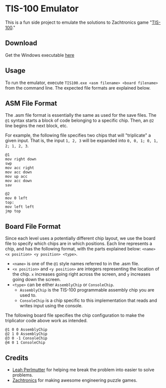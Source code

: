
# TIS-100 Emulator
This is a fun side project to emulate the solutions to Zachtronics game "[TIS-100](http://www.zachtronics.com/tis-100/)."

## Download
Get the Windows executable [here](https://github.com/barsae/TIS100/raw/master/Artifacts/TIS100-1.0.0.0.zip)

## Usage
To run the emulator, execute `TIS100.exe <asm filename> <board filename>` from the command line.  The expected file formats are explained below.

## ASM File Format
The .asm file format is essentially the same as used for the save files.  The `@1` syntax starts a block of code belonging to a specific chip.  Then, an `@2` line begins the next block, etc.

For example, the following file specifies two chips that will "triplicate" a given input.  That is, the input `1, 2, 3` will be expanded into `0, 0, 1; 0, 1, 2; 1, 2, 3`.
```
@1
mov right down
swp
mov acc right
mov acc down
mov up acc
mov acc down
sav

@2
mov 0 left
top:
mov left left
jmp top
```

## Board File Format
Since each level uses a potentially different chip layout, we use the board file to specify which chips are in which positions.  Each line represents a chip, and has the following format, with the parts explained below: `<name> <x position> <y position> <type>`.

* `<name>` is one of the `@1` style names referred to in the .asm file.
* `<x position>` and `<y position>` are integers representing the location of the chip.  `x` increases going right across the screen, and `y` increases going down the screen.
* `<type>` can be either `AssemblyChip` or `ConsoleChip`.
  * `AssemblyChip` is the TIS-100 programmable assembly chip you are used to.
  * `ConsoleChip` is a chip specific to this implementation that reads and writes input using the console.

The following board file specifies the chip configuration to make the triplicator code above work as intended.

```
@1 0 0 AssemblyChip
@2 1 0 AssemblyChip
@3 0 -1 ConsoleChip
@4 0 1 ConsoleChip
```

## Credits
* [Leah Perlmutter](https://github.com/lrperlmu) for helping me break the problem into easier to solve problems.
* [Zachtronics](http://www.zachtronics.com/) for making awesome engineering puzzle games.


